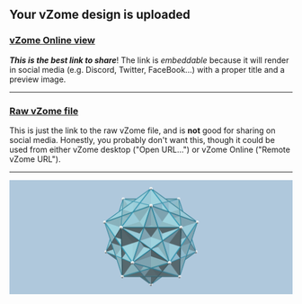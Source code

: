 ## Your vZome design is uploaded

### [vZome Online view][embed]

***This is the best link to share***!  The link is *embeddable* because it will render in social media (e.g. Discord, Twitter, FaceBook...) with a proper title and a preview image.

---

### [Raw vZome file][raw]

This is just the link to the raw vZome file, and is **not** good for
sharing on social media.
Honestly, you probably don't want this, though it could be used from either
vZome desktop ("Open URL...") or vZome Online ("Remote vZome URL").

---

![Image](<compound_5_cubes.png>)


[embed]: <https://vzome.com/app/embed.py?url=https://raw.githubusercontent.com/nanma80/vzome-sharing/main/2021/07/02/22-54-26-compound_5_cubes/compound_5_cubes.vZome>
[raw]: <https://raw.githubusercontent.com/nanma80/vzome-sharing/main/2021/07/02/22-54-26-compound_5_cubes/compound_5_cubes.vZome>

